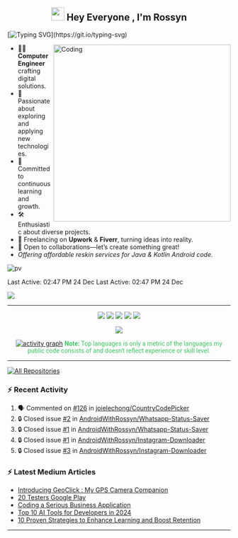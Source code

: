 <h2 align="center"><img src="https://emojis.slackmojis.com/emojis/images/1531849430/4246/blob-sunglasses.gif?1531849430" width="30"/> Hey Everyone , I'm Rossyn</h2>

<p align="center">

[![Typing SVG](https://readme-typing-svg.demolab.com?font=Roboto,sans-serif&size=40&pause=1000&color=40c463&center=true&vCenter=true&random=false&width=1200&lines=%F0%9F%92%BB+%22Crafting+Code%2C+Building+Dreams%22;+%F0%9F%92%BB+Welcome+to+My+GitHub+Universe!)](https://git.io/typing-svg)
</p>



<img align="right" alt="Coding" width="400" src="https://github.com/AndroidWithRossyn/AndroidWithRossyn/assets/118904953/f01daec3-1d1c-4f83-89e5-7454d9a573ad">

- 👨‍💻 **Computer Engineer** crafting digital solutions.
- 🚀 Passionate about exploring and applying new technologies.
- 📖 Committed to continuous learning and growth.
- 🛠️ Enthusiastic about diverse projects.
- 💼 Freelancing on **Upwork** & **Fiverr**, turning ideas into reality.
- 👥 Open to collaborations—let’s create something great!
- *Offering affordable reskin services for Java & Kotlin Android code.*



<div align="start">

![pv](https://pageview.vercel.app/?github_user=AndroidWithRossyn)

</div>

Last Active: 02:47 PM 24 Dec
Last Active: 02:47 PM 24 Dec

<div align="start">
  
<a href="mailto:banrossyn@gmail.com"><img src="https://img.shields.io/badge/Gmail-EA4335.svg?logo=Gmail&logoColor=white"></a>

</div>


---
<div align="center">

![](http://github-profile-summary-cards.vercel.app/api/cards/profile-details?username=AndroidWithRossyn&theme=github_dark)
![](http://github-profile-summary-cards.vercel.app/api/cards/stats?username=AndroidWithRossyn&theme=github_dark)
![](http://github-profile-summary-cards.vercel.app/api/cards/productive-time?username=AndroidWithRossyn&theme=github_dark&utcOffset=8)
![](http://github-profile-summary-cards.vercel.app/api/cards/repos-per-language?username=AndroidWithRossyn&theme=github_dark)
![](http://github-profile-summary-cards.vercel.app/api/cards/most-commit-language?username=AndroidWithRossyn&theme=github_dark)
<p align="center">
  <img alig src="https://github-profile-trophy.vercel.app/?username=AndroidWithRossyn&theme=onedark&column=-1&title=Repositories,Stars,Commits,Followers,PullRequest,MultipleLang&margin-w=10" />
</p>

[![activity graph](https://github-readme-activity-graph.vercel.app/graph?username=androidwithrossyn&bg_color=0d1117&color=ffffff&line=40c463&point=fff7e0&area=true&hide_border=true)](https://github.com/AndroidWithRossyn/github-readme-activity-graph)
<span style="color:#40c463; font-family: Roboto, sans-serif;"><b>Note:</b> Top languages is only a metric of the languages my public code consists of and doesn't reflect experience or skill level.</span>
  


</div>

---


<p align="left">
<a href="https://github.com/AndroidWithRossyn?tab=repositories&sort=stargazers"><img alt="All Repositories" title="All Repositories" src="https://custom-icon-badges.demolab.com/badge/-Click%20Here%20For%20All%20My%20Repos-1F222E?style=for-the-badge&logoColor=white&logo=repo"/></a>
  
</p>

### :zap: Recent Activity

<!--START_SECTION:activity-->
1. 🗣 Commented on [#126](https://github.com/joielechong/CountryCodePicker/issues/126#issuecomment-2383421576) in [joielechong/CountryCodePicker](https://github.com/joielechong/CountryCodePicker)
2. 🔒 Closed issue [#2](https://github.com/AndroidWithRossyn/Whatsapp-Status-Saver/issues/2) in [AndroidWithRossyn/Whatsapp-Status-Saver](https://github.com/AndroidWithRossyn/Whatsapp-Status-Saver)
3. 🔒 Closed issue [#1](https://github.com/AndroidWithRossyn/Whatsapp-Status-Saver/issues/1) in [AndroidWithRossyn/Whatsapp-Status-Saver](https://github.com/AndroidWithRossyn/Whatsapp-Status-Saver)
4. 🔒 Closed issue [#1](https://github.com/AndroidWithRossyn/Instagram-Downloader/issues/1) in [AndroidWithRossyn/Instagram-Downloader](https://github.com/AndroidWithRossyn/Instagram-Downloader)
5. 🔒 Closed issue [#3](https://github.com/AndroidWithRossyn/Instagram-Downloader/issues/3) in [AndroidWithRossyn/Instagram-Downloader](https://github.com/AndroidWithRossyn/Instagram-Downloader)
<!--END_SECTION:activity-->

### :zap: Latest Medium Articles
<!-- ARTICLES:START -->
- [Introducing GeoClick : My GPS Camera Companion](https://banrossyn.medium.com/introducing-geoclick-my-gps-camera-companion-5d40cefa6e11?source=rss-098e7dd463fb------2)
- [20 Testers Google Play](https://banrossyn.medium.com/20-testers-google-play-5361008bc24b?source=rss-098e7dd463fb------2)
- [Coding a Serious Business Application](https://banrossyn.medium.com/coding-a-serious-business-application-dd650189f672?source=rss-098e7dd463fb------2)
- [Top 10 AI Tools for Developers in 2024](https://banrossyn.medium.com/top-10-ai-tools-for-developers-in-2024-4657b74d6b58?source=rss-098e7dd463fb------2)
- [10 Proven Strategies to Enhance Learning and Boost Retention](https://banrossyn.medium.com/10-proven-strategies-to-enhance-learning-and-boost-retention-7d00fed8d189?source=rss-098e7dd463fb------2)
<!-- ARTICLES:END -->
---

